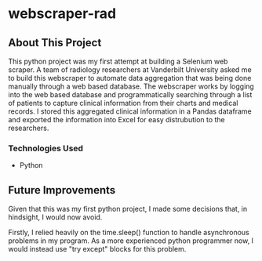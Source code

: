 # webscraper-rad

## About This Project
This python project was my first attempt at building a Selenium web scraper. A team of radiology researchers at Vanderbilt University asked me to build this webscraper to automate data aggregation that was being done manually through a web based database. The webscraper works by logging into the web based database and programmatically searching through a list of patients to capture clinical information from their charts and medical records. I stored this aggregated clinical information  in a Pandas dataframe and exported the information into Excel for easy distrubution to the researchers.

### Technologies Used
* Python

## Future Improvements
Given that this was my first python project, I made some decisions that, in hindsight, I would now avoid. 

Firstly, I relied heavily on the time.sleep() function to handle asynchronous problems in my program. As a more experienced python programmer now, I would instead use "try except" blocks for this problem. 
